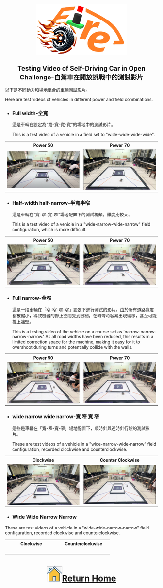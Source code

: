 <div align="center"><img src="../../other/img/logo.png" width="300" alt=" logo"></div>

## <div align="center">Testing Video of Self-Driving Car in Open Challenge-自駕車在開放挑戰中的測試影片</div> 
  以下是不同動力和場地組合的車輛測試影片。

  Here are test videos of vehicles in different power and field combinations.

- ### Full width-全寬
  這是車輛在設定為“寬-寬-寬-寬”的場地中的測試影片。

  This is a test video of a vehicle in a field set to "wide-wide-wide-wide".
<table>
  <tr align="center">
     <th>Power 50</th>
     <th>Power 70</th>    
  </tr>
  <tr >
     <td width="40%"><a href=""><img src="./img/Open-Challenge-power-50-Full-width.png" alt="Open Challenge power 50 Full width @ Fire-On-All-Cylinders" ></a> </td>
     <td width="40%"><a href=""><img src="./img/Open-Challenge-power-70-Full-width.png" alt="Open Challenge power 70 Full width @ Fire-On-All-Cylinders" ></a></td>
  </tr>
  </table>


- ### Half-width half-narrow-半寬半窄
  這是車輛在“寬-窄-寬-窄”場地配置下的測試視頻，難度比較大。

  This is a test video of a vehicle in a "wide-narrow-wide-narrow" field configuration, which is more difficult.
<table>
  <tr align="center">
     <th>Power 50</th>
     <th>Power 70</th>    
  </tr>
  <tr >
     <td width="40%"><a href=""><img src="./img/Open-Challenge-power-50-half-width-half-height-width.png" alt="Open Challenge power 50 half width half height width @ Fire On All Cylinders" ></a> </td>
     <td width="40%"><a href=""><img src="./img/Open-Challenge-power-70-half-width-half-height-width.png" alt="Open Challenge power 70 half width half height width @ Fire On All Cylinders" ></a></td>
  </tr>
  </table>


- ### Full narrow-全窄
  這是一段車輛在「窄-窄-窄-窄」設定下進行測試的影片。由於所有道路寬度都被縮小，導致機器的修正空間受到限制，在轉彎時容易出現偏移，甚至可能撞上牆壁。

  This is a testing video of the vehicle on a course set as 'narrow-narrow-narrow-narrow.' As all road widths have been reduced, this results in a limited correction space for the machine, making it easy for it to overshoot during turns and potentially collide with the walls.
<table>
  <tr align="center">
     <th>Power 50</th>
     <th>Power 70</th>    
  </tr>
  <tr >
     <td width="40%"><a href=""><img src="./img/Open-Challenge-power-50-full-narrow.png" alt="Open Challenge power 50 full narrow @ Fire On All Cylinders" ></a> </td>
     <td width="40%"><a href=""><img src="./img/Open-Challenge-power-70-full-narrow.png" alt="Open Challenge power 70 full narrow @ Fire On All Cylinders" ></a></td>
  </tr>
  </table>  

- ### wide narrow wide narrow-寬 窄 寬 窄
  這些是車輛在「寬-窄-寬-窄」場地配置下，順時針與逆時針行駛的測試影片。

  These are test videos of a vehicle in a "wide-narrow-wide-narrow" field configuration, recorded clockwise and counterclockwise.
<table>
  <tr align="center">
     <th>Clockwise</th>
     <th>Counter Clockwise</th>    
  </tr>
  <tr >
     <td width="40%"><a href=""><img src="./img/Open-Challange-clockwise.png" alt="Open Challange clockwise @ Fire On All Cylinders" ></a> </td>
     <td width="40%"><a href=""><img src="./img/Open-Challange-Counterclockwise.png" alt="Open Challange Countclockwise @ Fire On All Cylinders" ></a></td>
  </tr>
  </table>  

- ### Wide Wide Narrow Narrow

These are test videos of a vehicle in a "wide-wide-narrow-narrow" field configuration, recorded clockwise and counterclockwise.
<div align=center>
  <table>
    <tr align=center>
      <th>Clockwise</th>
      <th>Counterclockwise</th>
    </tr>
    <tr>
      <td align=center width=40%><a href=""><img src="" width=400 /></a></td>
      <td align=center width=40%><a href=""><img src="" width=400 /></a></td>
    </tr>
  </table>
</div>

# <div align="center">![HOME](../../other/img/home.png)[Return Home](../../)</div>